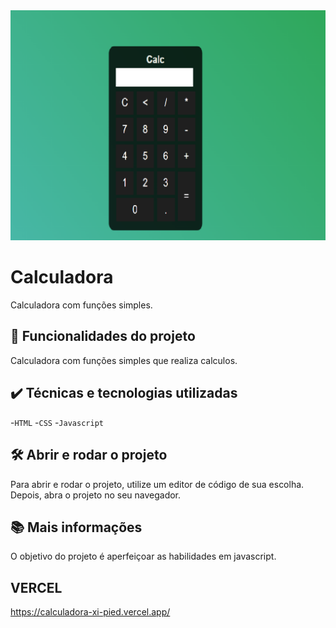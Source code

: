 <img src="./screenshot.png" alt="Calculadora">

# Calculadora

Calculadora com funções simples.

## 🔨 Funcionalidades do projeto

Calculadora com funções simples que realiza calculos.

## ✔️ Técnicas e tecnologias utilizadas

-`HTML`
-`CSS`
-`Javascript`

## 🛠️ Abrir e rodar o projeto

Para abrir e rodar o projeto, utilize um editor de código de sua escolha.
Depois, abra o projeto no seu navegador.

## 📚 Mais informações

O objetivo do projeto é aperfeiçoar as habilidades em javascript.

## VERCEL

https://calculadora-xi-pied.vercel.app/
